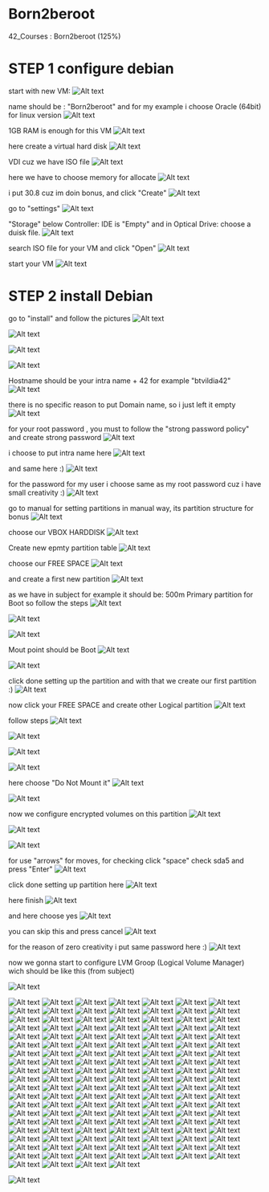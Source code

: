 # Born2beroot
42_Courses : Born2beroot (125%)
# STEP 1 configure debian

start with new VM:
![Alt text](<Photos/Screen Shot 2024-01-15 at 1.23.54 PM-1.png>)

name should be : "Born2beroot"
and for my example i choose Oracle (64bit) for linux version
![Alt text](<Photos/Screen Shot 2024-01-15 at 1.27.28 PM.png>) 

1GB RAM is enough for this VM
![Alt text](<Photos/Screen Shot 2024-01-15 at 1.28.08 PM.png>) 

here create a virtual hard disk
![Alt text](<Photos/Screen Shot 2024-01-15 at 1.28.58 PM.png>) 

VDI cuz we have ISO file
![Alt text](<Photos/Screen Shot 2024-01-15 at 1.29.15 PM.png>) 

here we have to choose memory for allocate
![Alt text](<Photos/Screen Shot 2024-01-15 at 1.29.33 PM.png>) 

i put 30.8 cuz im doin bonus, and click "Create"
![Alt text](<Photos/Screen Shot 2024-01-15 at 1.30.03 PM.png>) 

go to "settings"
![Alt text](<Photos/Screen Shot 2024-01-15 at 1.30.32 PM.png>) 

"Storage" below Controller: IDE is "Empty"
and in Optical Drive: choose a duisk file.
![Alt text](<Photos/Screen Shot 2024-01-15 at 1.31.32 PM.png>) 

search ISO file for your VM and click "Open"
![Alt text](<Photos/Screen Shot 2024-01-15 at 1.32.23 PM.png>) 

start your VM
![Alt text](<Photos/Screen Shot 2024-01-15 at 1.32.48 PM.png>) 


# STEP 2 install Debian

go to "install" and follow the pictures
![Alt text](<Photos/Screen Shot 2024-01-15 at 1.36.27 PM.png>) 

![Alt text](<Photos/Screen Shot 2024-01-15 at 1.37.44 PM.png>) 

![Alt text](<Photos/Screen Shot 2024-01-15 at 1.38.17 PM.png>) 

![Alt text](<Photos/Screen Shot 2024-01-15 at 1.38.30 PM.png>) 

Hostname should be your intra name + 42 for example "btvildia42"
![Alt text](<Photos/Screen Shot 2024-01-15 at 1.39.32 PM.png>) 

there is no specific reason to put Domain name, so i just left it empty
![Alt text](<Photos/Screen Shot 2024-01-15 at 1.39.47 PM.png>) 

for your root password , you must to follow the "strong password policy"
and create strong password
![Alt text](<Photos/Screen Shot 2024-01-15 at 1.42.16 PM.png>) 

i choose to put intra name here
![Alt text](<Photos/Screen Shot 2024-01-15 at 1.42.45 PM.png>) 

and same here :)
![Alt text](<Photos/Screen Shot 2024-01-15 at 1.43.42 PM.png>) 

for the password for my user i choose same as my root password
cuz i have small creativity :)
![Alt text](<Photos/Screen Shot 2024-01-15 at 1.44.58 PM.png>)

go to manual for setting partitions in manual way,
its partition structure for bonus
![Alt text](<Photos/Screen Shot 2024-01-15 at 1.47.58 PM.png>) 

choose our VBOX HARDDISK
![Alt text](<Photos/Screen Shot 2024-01-15 at 1.48.33 PM.png>) 

Create new epmty partition table
![Alt text](<Photos/Screen Shot 2024-01-15 at 1.48.46 PM.png>) 

choose our FREE SPACE
![Alt text](<Photos/Screen Shot 2024-01-15 at 1.49.32 PM.png>) 

and create a first new partition
![Alt text](<Photos/Screen Shot 2024-01-15 at 1.49.43 PM.png>) 

as we have in subject for example it should be:
500m Primary partition for Boot
so follow the steps 
![Alt text](<Photos/Screen Shot 2024-01-15 at 1.57.49 PM.png>) 

![Alt text](<Photos/Screen Shot 2024-01-15 at 1.58.03 PM.png>) 

![Alt text](<Photos/Screen Shot 2024-01-15 at 1.58.15 PM.png>) 

Mout point should be Boot
![Alt text](<Photos/Screen Shot 2024-01-15 at 1.59.13 PM.png>) 

![Alt text](<Photos/Screen Shot 2024-01-15 at 1.59.27 PM.png>) 

click done setting up the partition and with that we create our first partition :)
![Alt text](<Photos/Screen Shot 2024-01-15 at 1.59.45 PM.png>) 

now click your FREE SPACE and create other Logical partition
![Alt text](<Photos/Screen Shot 2024-01-15 at 2.00.33 PM.png>)

follow steps
![Alt text](<Photos/Screen Shot 2024-01-15 at 2.01.03 PM.png>) 

![Alt text](<Photos/Screen Shot 2024-01-15 at 2.01.39 PM.png>) 

![Alt text](<Photos/Screen Shot 2024-01-15 at 2.02.53 PM.png>) 

![Alt text](<Photos/Screen Shot 2024-01-15 at 2.03.20 PM.png>) 

here choose "Do Not Mount it"
![Alt text](<Photos/Screen Shot 2024-01-15 at 2.03.44 PM.png>) 

![Alt text](<Photos/Screen Shot 2024-01-15 at 2.04.17 PM.png>) 

now we configure encrypted volumes on this partition
![Alt text](<Photos/Screen Shot 2024-01-15 at 2.04.29 PM.png>) 


![Alt text](<Photos/Screen Shot 2024-01-15 at 2.04.44 PM.png>)


![Alt text](<Photos/Screen Shot 2024-01-15 at 2.05.02 PM.png>)

for use "arrows" for moves, for checking click "space" check sda5 and press "Enter"
![Alt text](<Photos/Screen Shot 2024-01-15 at 2.05.19 PM.png>) 

click done setting up partition here
![Alt text](<Photos/Screen Shot 2024-01-15 at 2.06.28 PM.png>) 

here finish
![Alt text](<Photos/Screen Shot 2024-01-15 at 2.06.50 PM.png>) 

and here choose yes
![Alt text](<Photos/Screen Shot 2024-01-15 at 2.07.02 PM.png>) 

you can skip this and press cancel
![Alt text](<Photos/Screen Shot 2024-01-15 at 2.07.38 PM.png>) 

for the reason of zero creativity i put same password here :)
![Alt text](<Photos/Screen Shot 2024-01-15 at 2.08.27 PM.png>) 

now we gonna start to configure LVM Groop (Logical Volume Manager)
wich should be like this (from subject)

![Alt text](<Photos/Screen Shot 2024-01-15 at 2.09.38 PM.png>)

![Alt text](<Photos/Screen Shot 2024-01-15 at 2.10.01 PM.png>) 
![Alt text](<Photos/Screen Shot 2024-01-15 at 2.10.35 PM.png>) 
![Alt text](<Photos/Screen Shot 2024-01-15 at 2.11.05 PM.png>) 
![Alt text](<Photos/Screen Shot 2024-01-15 at 2.11.59 PM.png>) 
![Alt text](<Photos/Screen Shot 2024-01-15 at 2.12.12 PM.png>) 
![Alt text](<Photos/Screen Shot 2024-01-15 at 2.12.48 PM.png>) 
![Alt text](<Photos/Screen Shot 2024-01-15 at 2.13.11 PM.png>) 
![Alt text](<Photos/Screen Shot 2024-01-15 at 2.13.45 PM.png>) 
![Alt text](<Photos/Screen Shot 2024-01-15 at 2.14.42 PM.png>) 
![Alt text](<Photos/Screen Shot 2024-01-15 at 2.14.54 PM.png>) 
![Alt text](<Photos/Screen Shot 2024-01-15 at 2.15.36 PM.png>) 
![Alt text](<Photos/Screen Shot 2024-01-15 at 2.15.54 PM.png>) 
![Alt text](<Photos/Screen Shot 2024-01-15 at 2.17.48 PM.png>) 
![Alt text](<Photos/Screen Shot 2024-01-15 at 2.18.02 PM.png>) 
![Alt text](<Photos/Screen Shot 2024-01-15 at 2.18.32 PM.png>) 
![Alt text](<Photos/Screen Shot 2024-01-15 at 2.18.51 PM.png>) 
![Alt text](<Photos/Screen Shot 2024-01-15 at 2.19.07 PM.png>) 
![Alt text](<Photos/Screen Shot 2024-01-15 at 2.19.19 PM.png>) 
![Alt text](<Photos/Screen Shot 2024-01-15 at 2.19.42 PM.png>) 
![Alt text](<Photos/Screen Shot 2024-01-15 at 2.19.58 PM.png>) 
![Alt text](<Photos/Screen Shot 2024-01-15 at 2.20.11 PM.png>) 
![Alt text](<Photos/Screen Shot 2024-01-15 at 2.20.25 PM.png>) 
![Alt text](<Photos/Screen Shot 2024-01-15 at 2.21.41 PM.png>) 
![Alt text](<Photos/Screen Shot 2024-01-15 at 2.21.57 PM.png>) 
![Alt text](<Photos/Screen Shot 2024-01-15 at 2.22.07 PM.png>) 
![Alt text](<Photos/Screen Shot 2024-01-15 at 2.22.15 PM.png>) 
![Alt text](<Photos/Screen Shot 2024-01-15 at 2.22.56 PM.png>) 
![Alt text](<Photos/Screen Shot 2024-01-15 at 2.23.07 PM.png>) 
![Alt text](<Photos/Screen Shot 2024-01-15 at 2.25.07 PM.png>) 
![Alt text](<Photos/Screen Shot 2024-01-15 at 2.25.15 PM.png>) 
![Alt text](<Photos/Screen Shot 2024-01-15 at 2.26.17 PM.png>) 
![Alt text](<Photos/Screen Shot 2024-01-15 at 2.26.31 PM.png>) 
![Alt text](<Photos/Screen Shot 2024-01-15 at 2.26.45 PM.png>) 
![Alt text](<Photos/Screen Shot 2024-01-15 at 2.30.31 PM.png>) 
![Alt text](<Photos/Screen Shot 2024-01-15 at 2.31.55 PM.png>) 
![Alt text](<Photos/Screen Shot 2024-01-15 at 2.32.12 PM.png>) 
![Alt text](<Photos/Screen Shot 2024-01-15 at 2.32.34 PM.png>) 
![Alt text](<Photos/Screen Shot 2024-01-15 at 2.33.25 PM.png>) 
![Alt text](<Photos/Screen Shot 2024-01-15 at 2.33.38 PM.png>) 
![Alt text](<Photos/Screen Shot 2024-01-15 at 2.35.06 PM.png>) 
![Alt text](<Photos/Screen Shot 2024-01-15 at 2.35.27 PM.png>) 
![Alt text](<Photos/Screen Shot 2024-01-15 at 2.35.37 PM.png>) 
![Alt text](<Photos/Screen Shot 2024-01-15 at 2.35.48 PM.png>) 
![Alt text](<Photos/Screen Shot 2024-01-15 at 2.36.09 PM.png>) 
![Alt text](<Photos/Screen Shot 2024-01-15 at 2.36.20 PM.png>) 
![Alt text](<Photos/Screen Shot 2024-01-15 at 2.37.00 PM.png>) 
![Alt text](<Photos/Screen Shot 2024-01-15 at 2.37.41 PM.png>) 
![Alt text](<Photos/Screen Shot 2024-01-15 at 2.37.55 PM.png>) 
![Alt text](<Photos/Screen Shot 2024-01-15 at 2.38.13 PM.png>) 
![Alt text](<Photos/Screen Shot 2024-01-15 at 2.38.27 PM.png>) 
![Alt text](<Photos/Screen Shot 2024-01-15 at 2.38.36 PM.png>) 
![Alt text](<Photos/Screen Shot 2024-01-15 at 2.38.51 PM.png>) 
![Alt text](<Photos/Screen Shot 2024-01-15 at 2.39.03 PM.png>) 
![Alt text](<Photos/Screen Shot 2024-01-15 at 2.39.25 PM.png>) 
![Alt text](<Photos/Screen Shot 2024-01-15 at 2.39.53 PM.png>) 
![Alt text](<Photos/Screen Shot 2024-01-15 at 2.40.16 PM.png>) 
![Alt text](<Photos/Screen Shot 2024-01-15 at 2.40.26 PM.png>) 
![Alt text](<Photos/Screen Shot 2024-01-15 at 2.41.05 PM.png>) 
![Alt text](<Photos/Screen Shot 2024-01-15 at 2.41.26 PM.png>) 
![Alt text](<Photos/Screen Shot 2024-01-15 at 2.41.46 PM.png>) 
![Alt text](<Photos/Screen Shot 2024-01-15 at 2.42.09 PM.png>) 
![Alt text](<Photos/Screen Shot 2024-01-15 at 2.42.31 PM.png>) 
![Alt text](<Photos/Screen Shot 2024-01-15 at 2.42.57 PM.png>) 
![Alt text](<Photos/Screen Shot 2024-01-15 at 2.43.12 PM.png>) 
![Alt text](<Photos/Screen Shot 2024-01-15 at 2.44.22 PM.png>) 
![Alt text](<Photos/Screen Shot 2024-01-15 at 2.44.37 PM.png>) 
![Alt text](<Photos/Screen Shot 2024-01-15 at 2.45.05 PM.png>) 
![Alt text](<Photos/Screen Shot 2024-01-15 at 2.45.15 PM.png>) 
![Alt text](<Photos/Screen Shot 2024-01-15 at 2.59.20 PM.png>) 
![Alt text](<Photos/Screen Shot 2024-01-15 at 2.59.37 PM.png>) 
![Alt text](<Photos/Screen Shot 2024-01-15 at 2.59.46 PM.png>) 
![Alt text](<Photos/Screen Shot 2024-01-15 at 3.00.00 PM.png>) 
![Alt text](<Photos/Screen Shot 2024-01-15 at 3.04.43 PM.png>) 
![Alt text](<Photos/Screen Shot 2024-01-15 at 3.06.18 PM.png>) 
![Alt text](<Photos/Screen Shot 2024-01-15 at 3.08.12 PM.png>) 
![Alt text](<Photos/Screen Shot 2024-01-15 at 3.08.27 PM.png>) 
![Alt text](<Photos/Screen Shot 2024-01-15 at 3.16.56 PM.png>) 
![Alt text](<Photos/Screen Shot 2024-01-15 at 3.18.20 PM.png>) 
![Alt text](<Photos/Screen Shot 2024-01-15 at 3.19.45 PM.png>) 
![Alt text](<Photos/Screen Shot 2024-01-15 at 4.04.08 PM.png>) 
![Alt text](<Photos/Screen Shot 2024-01-15 at 4.05.59 PM.png>) 
![Alt text](<Photos/Screen Shot 2024-01-15 at 4.19.27 PM.png>) 
![Alt text](<Photos/Screen Shot 2024-01-15 at 4.24.25 PM.png>) 
![Alt text](<Photos/Screen Shot 2024-01-15 at 4.36.25 PM.png>) 
![Alt text](<Photos/Screen Shot 2024-01-15 at 4.43.13 PM.png>) 
![Alt text](<Photos/Screen Shot 2024-01-15 at 4.50.52 PM.png>) 
![Alt text](<Photos/Screen Shot 2024-01-15 at 4.58.50 PM.png>) 
![Alt text](<Photos/Screen Shot 2024-01-15 at 5.03.39 PM.png>) 
![Alt text](<Photos/Screen Shot 2024-01-15 at 5.08.16 PM.png>) 
![Alt text](<Photos/Screen Shot 2024-01-15 at 5.09.34 PM.png>) 
![Alt text](<Photos/Screen Shot 2024-01-15 at 5.16.15 PM.png>) 
![Alt text](<Photos/Screen Shot 2024-01-15 at 5.24.20 PM.png>) 
![Alt text](<Photos/Screen Shot 2024-01-15 at 5.25.36 PM.png>) 
![Alt text](<Photos/Screen Shot 2024-01-15 at 5.26.46 PM.png>) 
![Alt text](<Photos/Screen Shot 2024-01-15 at 5.32.00 PM.png>) 
![Alt text](<Photos/Screen Shot 2024-01-15 at 5.38.38 PM.png>) 
![Alt text](<Photos/Screen Shot 2024-01-15 at 5.40.19 PM.png>) 
![Alt text](<Photos/Screen Shot 2024-01-15 at 5.41.55 PM.png>) 
![Alt text](<Photos/Screen Shot 2024-01-15 at 5.43.15 PM.png>) 
![Alt text](<Photos/Screen Shot 2024-01-15 at 5.46.29 PM.png>) 
![Alt text](<Photos/Screen Shot 2024-01-15 at 5.49.58 PM.png>) 
![Alt text](<Photos/Screen Shot 2024-01-15 at 6.20.33 PM.png>) 
![Alt text](<Photos/Screen Shot 2024-01-15 at 6.23.23 PM.png>) 
![Alt text](<Photos/Screen Shot 2024-01-15 at 6.26.26 PM.png>) 
![Alt text](<Photos/Screen Shot 2024-01-15 at 6.32.48 PM.png>) 
![Alt text](<Photos/Screen Shot 2024-01-15 at 7.00.29 PM.png>) 
![Alt text](<Photos/Screen Shot 2024-01-15 at 7.01.35 PM.png>) 
![Alt text](<Photos/Screen Shot 2024-01-15 at 7.13.59 PM.png>) 
![Alt text](<Photos/Screen Shot 2024-01-16 at 1.00.39 PM.png>) 
![Alt text](<Photos/Screen Shot 2024-01-16 at 1.01.09 PM.png>) 
![Alt text](<Photos/Screen Shot 2024-01-16 at 1.01.53 PM.png>) 
![Alt text](<Photos/Screen Shot 2024-01-16 at 1.03.53 PM.png>) 
![Alt text](<Photos/Screen Shot 2024-01-16 at 1.08.59 PM.png>) 
![Alt text](<Photos/Screen Shot 2024-01-16 at 1.09.11 PM.png>) 
![Alt text](<Photos/Screen Shot 2024-01-16 at 1.09.22 PM.png>) 
![Alt text](<Photos/Screen Shot 2024-01-16 at 1.09.33 PM.png>) 
![Alt text](<Photos/Screen Shot 2024-01-16 at 1.09.45 PM.png>) 
![Alt text](<Photos/Screen Shot 2024-01-16 at 1.09.55 PM.png>) 
![Alt text](<Photos/Screen Shot 2024-01-16 at 1.15.23 PM.png>) 
![Alt text](<Photos/Screen Shot 2024-01-16 at 1.19.22 PM.png>) 
![Alt text](<Photos/Screen Shot 2024-01-16 at 1.21.33 PM.png>) 
![Alt text](<Photos/Screen Shot 2024-01-16 at 1.24.17 PM.png>) 
![Alt text](<Photos/Screen Shot 2024-01-16 at 1.32.11 PM.png>) 
![Alt text](<Photos/Screen Shot 2024-01-16 at 1.33.40 PM.png>) 
![Alt text](<Photos/Screen Shot 2024-01-16 at 1.36.08 PM.png>) 
![Alt text](<Photos/Screen Shot 2024-01-16 at 1.38.39 PM.png>) 
![Alt text](<Photos/Screen Shot 2024-01-16 at 1.39.25 PM.png>) 
![Alt text](<Photos/Screen Shot 2024-01-16 at 1.40.09 PM.png>) 
![Alt text](<Photos/Screen Shot 2024-01-16 at 3.03.49 PM.png>) 
![Alt text](<Photos/Screen Shot 2024-01-16 at 3.05.14 PM.png>) 
![Alt text](<Photos/Screen Shot 2024-01-16 at 3.06.45 PM.png>) 
![Alt text](<Photos/Screen Shot 2024-01-16 at 3.08.53 PM.png>) 
![Alt text](<Photos/Screen Shot 2024-01-16 at 3.10.57 PM.png>) 
![Alt text](<Photos/Screen Shot 2024-01-16 at 12.41.01 PM.png>) 
![Alt text](<Photos/Screen Shot 2024-01-16 at 12.47.34 PM.png>) 
![Alt text](<Photos/Screen Shot 2024-01-16 at 12.49.27 PM.png>) 
![Alt text](<Photos/Screen Shot 2024-01-16 at 12.54.35 PM.png>)

![Alt text](<Photos/Screen Shot 2024-01-17 at 1.09.35 PM.png>)

